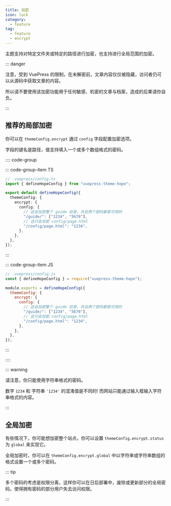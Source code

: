 ```yaml
---
title: 加密
icon: lock
category:
  - feature
tag:
  - feature
  - encrypt
---
```


主题支持对特定文件夹或特定的路径进行加密，也支持进行全局范围的加密。

::: danger

注意，受到 VuePress 的限制，在未解密前，文章内容仅仅被隐藏，访问者仍可以从源码中获取文章的内容。

所以请不要使用该加密功能用于任何敏感、机密的文章与档案，造成的后果请你自负。

:::

<!-- more -->

## 推荐的局部加密

你可以在 `themeConfig.encrypt` 通过 `config` 字段配置加密选项。

字段的键名是路径，值支持填入一个或多个数组格式的密码。

:::: code-group

::: code-group-item TS

```ts {2,4,6}
// .vuepress/config.ts
import { defineHopeConfig } from "vuepress-theme-hope";

export default defineHopeConfig({
  themeConfig: {
    encrypt: {
      config: {
        // 这会加密整个 guide 目录，并且两个密码都是可用的
        "/guide/": ["1234", "5678"],
        // 这只会加密 config/page.html
        "/config/page.html": "1234",
      },
    },
  },
});
```

:::

::: code-group-item JS

```js {2,4,6}
// .vuepress/config.js
const { defineHopeConfig } = require("vuepress-theme-hope");

module.exports = defineHopeConfig({
  themeConfig: {
    encrypt: {
      config: {
        // 这会加密整个 guide 目录，并且两个密码都是可用的
        "/guide/": ["1234", "5678"],
        // 这只会加密 config/page.html
        "/config/page.html": "1234",
      },
    },
  },
});
```

:::

::::

::: warning

请注意，你只能使用字符串格式的密码。

数字 `1234` 和 字符串 `'1234'` 的混淆值是不同的! 而网站只能通过输入框输入字符串格式的内容。

:::

## 全局加密

有些情况下，你可能想加密整个站点，你可以设置 `themeConfig.encrypt.status` 为 `global` 来实现它。

全局加密时，你可以在 `themeConfig.encrypt.global` 中以字符串或字符串数组的格式设置一个或多个密码。

::: tip

多个密码的考虑是权限分离，这样你可以在日后部署中，废除或更新部分的全局密码，使得拥有密码的部分用户失去访问权限。

:::
